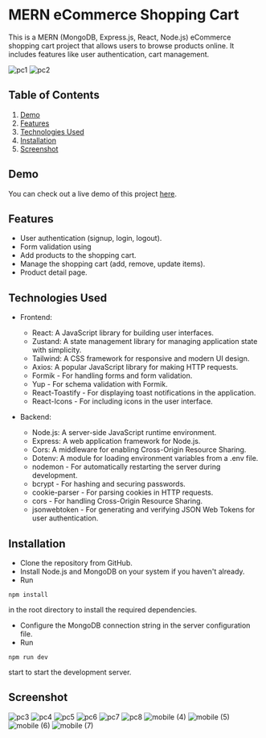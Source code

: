 # MERN eCommerce Shopping Cart

This is a MERN (MongoDB, Express.js, React, Node.js) eCommerce shopping cart project that allows users to browse products online. It includes features like user authentication, cart management.

![pc1](https://github.com/Ajith101/shopping-cart/assets/41799543/ff550e22-8891-4246-a429-8102421c3ead)
![pc2](https://github.com/Ajith101/shopping-cart/assets/41799543/cfa92732-dc88-4646-93a1-31a3588bd94d)

## Table of Contents

1. [Demo](#demo)
2. [Features](#features)
3. [Technologies Used](#technologies-used)
4. [Installation](#installation)
5. [Screenshot](#screenshot)

## Demo

You can check out a live demo of this project [here](https://your-demo-url.com).

## Features

- User authentication (signup, login, logout).
- Form validation using
- Add products to the shopping cart.
- Manage the shopping cart (add, remove, update items).
- Product detail page.

## Technologies Used

- Frontend:

  - React: A JavaScript library for building user interfaces.
  - Zustand: A state management library for managing application state with simplicity.
  - Tailwind: A CSS framework for responsive and modern UI design.
  - Axios: A popular JavaScript library for making HTTP requests.
  - Formik - For handling forms and form validation.
  - Yup - For schema validation with Formik.
  - React-Toastify - For displaying toast notifications in the application.
  - React-Icons - For including icons in the user interface.

- Backend:
  - Node.js: A server-side JavaScript runtime environment.
  - Express: A web application framework for Node.js.
  - Cors: A middleware for enabling Cross-Origin Resource Sharing.
  - Dotenv: A module for loading environment variables from a .env file.
  - nodemon - For automatically restarting the server during development.
  - bcrypt - For hashing and securing passwords.
  - cookie-parser - For parsing cookies in HTTP requests.
  - cors - For handling Cross-Origin Resource Sharing.
  - jsonwebtoken - For generating and verifying JSON Web Tokens for user authentication.

## Installation

- Clone the repository from GitHub.
- Install Node.js and MongoDB on your system if you haven't already.
- Run

```
npm install
```

in the root directory to install the required dependencies.

- Configure the MongoDB connection string in the server configuration file.
- Run

```
npm run dev
```

start to start the development server.

## Screenshot

![pc3](https://github.com/Ajith101/shopping-cart/assets/41799543/9cee429a-8ceb-460d-80fb-10eed6e276ea)
![pc4](https://github.com/Ajith101/shopping-cart/assets/41799543/efe9bfca-f628-4fb1-8044-6294e978e71b)
![pc5](https://github.com/Ajith101/shopping-cart/assets/41799543/c222d6af-3307-4518-a88f-52f834c43965)
![pc6](https://github.com/Ajith101/shopping-cart/assets/41799543/9720fe8d-4f46-421f-86db-ead81f525b2f)
![pc7](https://github.com/Ajith101/shopping-cart/assets/41799543/fb0f94f9-608a-40cd-9794-e8aaf63fcbf1)
![pc8](https://github.com/Ajith101/shopping-cart/assets/41799543/f8becfd8-2208-44a2-ae62-cebf36b5dce4)
![mobile (4)](https://github.com/Ajith101/shopping-cart/assets/41799543/77ae0083-eb70-49f6-891c-062cee2d9e6b)
![mobile (5)](https://github.com/Ajith101/shopping-cart/assets/41799543/4ca4e416-139c-4e33-acf4-a6129f2d8857)
![mobile (6)](https://github.com/Ajith101/shopping-cart/assets/41799543/912d6aee-50b1-46de-b5c9-3f453b154b52)
![mobile (7)](https://github.com/Ajith101/shopping-cart/assets/41799543/d5c513f9-efdd-48e6-aaf1-0c2363e227d5)
